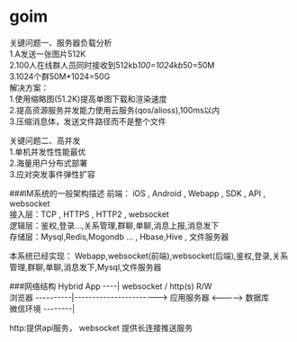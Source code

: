 # goim






关键问题一、服务器负载分析<br/>
1.A发送一张图片512K<br/>
2.100人在线群人员同时接收到512kb*100=1024kb*50=50M<br/>
3.1024个群50M*1024=50G<br/>
解决方案：<br/>
1.使用缩略图(51.2K)提高单图下载和渲染速度<br/>
2.提高资源服务并发能力使用云服务(qos/alioss),100ms以内<br/>
3.压缩消息体，发送文件路径而不是整个文件<br/>


关键问题二、高并发<br/>
1.单机并发性性能最优<br/>
2.海量用户分布式部署<br/>
3.应对突发事件弹性扩容<br/>



###IM系统的一般架构描述
前端： iOS , Android , Webapp , SDK , API , websocket<br/>
接入层：TCP , HTTPS , HTTP2 , websocket <br/>
逻辑层：鉴权,登录...,关系管理,群聊,单聊,消息上报,消息发下<br/>
存储层：Mysql,Redis,Mogondb ... , Hbase,Hive , 文件服务器<br/>

本系统已经实现： Webapp,websocket(前端),websocket(后端),鉴权,登录,关系管理,群聊,单聊,消息发下,Mysql,文件服务器<br/>


###网络结构
Hybrid App  ----|   websocket / http(s)               R/W            <br/>
浏览器 ----------|-----------------------> 应用服务器 <----->  数据库   <br/>
微信环境 --------|                                                    <br/>

http:提供api服务， websocket 提供长连接推送服务
